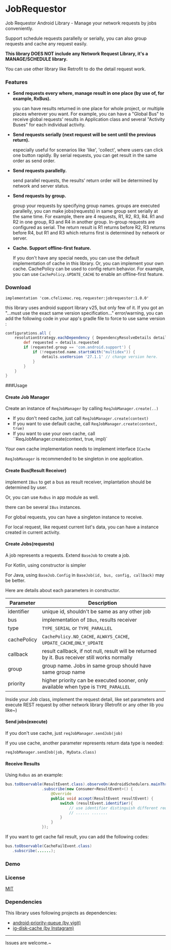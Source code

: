 # JobRequestor

Job Requestor Android Library - Manage your network requests by jobs conveniently.   

Support schedule requests parallelly or serially, you can also group requests and cache any request easily.  

**This library DOES NOT include any Network Request Library, it's a MANAGE/SCHEDULE library.**

You can use other library like Retrofit to do the detail request work.

### Features

* **Send requests every where, manage result in one place (by use of, for example, RxBus).**

  you can have results returned in one place for whole project, or multiple places wherever you want. For example, you can have a "Global Bus" to receive global requests' results in Application class and several "Activity Buses" for each individual activity.

* **Send requests serially (next request will be sent until the previous return).**

  especially useful for scenarios like 'like', 'collect', where users can click one button rapidly. By serial requests, you can get result in the same order as send order.

* **Send requests parallelly.**

  send parallel requests, the results' return order will be determined by network and server status.

* **Send requests by group.**

  group your requests by specifying group names. groups are executed parallelly, you can make jobs(requests) in same group sent serially at the same time. For example, there are 4 requests, R1, R2, R3, R4. R1 and R2 in one group, R3 and R4 in another group. In-group requests are configured as serial. The return result is R1 returns before R2, R3 returns before R4, but R1 and R3 which returns first is determined by network or server.

* **Cache. Support offline-first feature.**

  If you don't have any special needs, you can use the default implementation of cache in this library. Or, you can implement your own cache. CachePolicy can be used to config return behavior. For example, you can use `CachePolicy.UPDATE_CACHE` to enable an offline-first feature.

### Download

`implementation 'com.cfelixmac.req.requester:jobrequestor:1.0.0'`

this library uses android support library v25, but only few of it. If you got an "...must use the exact same version specification..." error/warning, you can add the following code in your app's gradle file to force to use same version :

```groovy
configurations.all {
    resolutionStrategy.eachDependency { DependencyResolveDetails details ->
        def requested = details.requested
        if (requested.group == 'com.android.support') {
            if (!requested.name.startsWith("multidex")) {
                details.useVersion '27.1.1' // change version here.
            }
        }
    }
}
```



###Usage  

#### Create Job Manager

Create an instance of `ReqJobManager` by calling `ReqJobManager.create(..)`

* If you don't need cache, just call `ReqJobManager.create(context)`
* If you want to use default cache, call `ReqJobManager.create(context, true)`
* If you want to use your own cache, call ``ReqJobManager.create(context, true, impl)`

Your own cache implementation needs to implement interface `ICache`

`ReqJobManager` is recommended to be singleton in one application.

#### Create Bus(Result Receiver)

implement `IBus` to get a bus as result receiver, implantation should be determined by user. 

Or, you can use `RxBus` in app module as well.

there can be several `IBus` instances. 

For global requests, you can have a singleton instance to receive.

For local request, like request current list's data, you can have a instance created in current activity.

#### Create Jobs(requests)

A job represents a requests. Extend `BaseJob` to create a job.

For Kotlin,  using constructor is simpler

For Java, using `BaseJob.Config` in `BaseJob(id, bus, config, callback)` may be better.

Here are details about each parameters in constructor.  

| Parameter   | Description                                                  |
| ----------- | ------------------------------------------------------------ |
| identifier  | unique id, shouldn't be same as any other job                |
| bus         | implementation of `IBus`, results receiver                   |
| type        | `TYPE_SERIAL` or `TYPE_PARALLEL`                             |
| cachePolicy | `CachePolicy.NO_CACHE`, `ALWAYS_CACHE`, `UPDATE_CACHE`,`ONLY_UPDATE` |
| callback    | result callback, if not null, result will be returned by it. Bus receiver still works normally |
| group       | group name. Jobs in same group should have same group name   |
| priority    | higher priority can be executed sooner, only available when type is `TYPE_PARALLEL ` |

Inside your Job class, implement the request detail, like set parameters and execute REST request by other network library (Retrofit or any other lib you like~)

#### Send jobs(execute)

If you don't use cache, just `reqJobManager.sendJob(job)`

If you use cache, another parameter represents return data type is needed:

`reqJobManager.sendJob(job, MyData.class)`

#### Receive Results

Using `RxBus` as an example:

```java
bus.toObservable(ResultEvent.class).observeOn(AndroidSchedulers.mainThread())
                .subscribe(new Consumer<ResultEvent>() {
                    @Override
                    public void accept(ResultEvent resultEvent) {
                        switch (resultEvent.identifier){ 
                            // use identifier distinguish different request
                            // ...... .......
                        }
                    }
                });
```

If you want to get cache fail result, you can add the following codes:

```java
bus.toObservable(CacheFailEvent.class)
   .subscribe(......);
```

### Demo



### License

[MIT](https://opensource.org/licenses/MIT)

### Dependencies

This library uses following projects as dependencies:  

* [android-priority-queue (by yigit)](https://github.com/yigit/android-priority-jobqueue)
* [ig-disk-cache (by Instagram)](https://github.com/Instagram/ig-disk-cache)

---

Issues are welcome.~